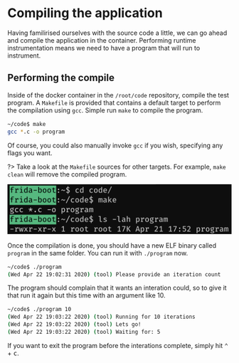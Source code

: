 # Compiling the application

Having familirised ourselves with the source code a little, we can go ahead and compile the application in the container. Performing runtime instrumentation means we need to have a program that will run to instrument.

## Performing the compile

Inside of the docker container in the `/root/code` repository, compile the test program. A `Makefile` is provided that contains a default target to perform the compilation using `gcc`. Simple run `make` to compile the program.

```bash
~/code$ make
gcc *.c -o program
```

Of course, you could also manually invoke `gcc` if you wish, specifying any flags you want.

?> Take a look at the `Makefile` sources for other targets. For example, `make clean` will remove the compiled program.

![compile](../_media/program-compile.png)

Once the compilation is done, you should have a new ELF binary called `program` in the same folder. You can run it with `./program` now.

```bash
~/code$ ./program
(Wed Apr 22 19:02:31 2020) (tool) Please provide an iteration count
```

The program should complain that it wants an interation could, so to give it that run it again but this time with an argument like 10.

```bash
~/code$ ./program 10
(Wed Apr 22 19:03:22 2020) (tool) Running for 10 iterations
(Wed Apr 22 19:03:22 2020) (tool) Lets go!
(Wed Apr 22 19:03:22 2020) (tool) Waiting for: 5
```

If you want to exit the program before the interations complete, simply hit <kbd>&#8963;</kbd> + <kbd>c</kbd>.
